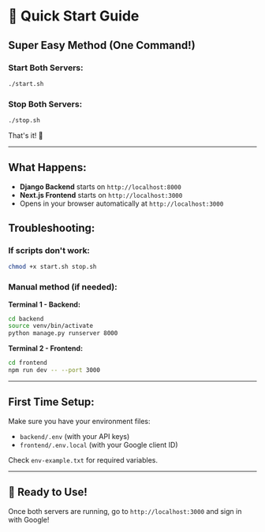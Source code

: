 # 🚀 Quick Start Guide

## Super Easy Method (One Command!)

### Start Both Servers:
```bash
./start.sh
```

### Stop Both Servers:
```bash
./stop.sh
```

That's it! 🎉

---

## What Happens:
- **Django Backend** starts on `http://localhost:8000`
- **Next.js Frontend** starts on `http://localhost:3000`
- Opens in your browser automatically at `http://localhost:3000`

## Troubleshooting:

### If scripts don't work:
```bash
chmod +x start.sh stop.sh
```

### Manual method (if needed):

**Terminal 1 - Backend:**
```bash
cd backend
source venv/bin/activate  
python manage.py runserver 8000
```

**Terminal 2 - Frontend:**
```bash
cd frontend
npm run dev -- --port 3000
```

---

## First Time Setup:
Make sure you have your environment files:
- `backend/.env` (with your API keys)
- `frontend/.env.local` (with your Google client ID)

Check `env-example.txt` for required variables.

---

## 📱 Ready to Use!
Once both servers are running, go to `http://localhost:3000` and sign in with Google! 